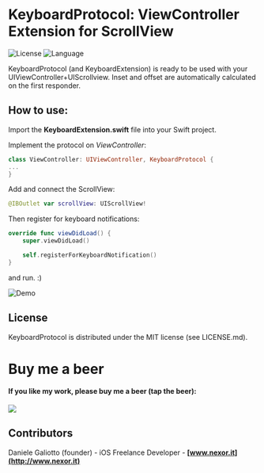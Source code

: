 # KeyboardProtocol: ViewController Extension for ScrollView

![License](https://img.shields.io/github/license/gali8/KeyboardProtocol.svg)
![Language](https://img.shields.io/badge/Swift-5.0-red.svg)

KeyboardProtocol (and KeyboardExtension) is ready to be used with your UIViewController+UIScrollview.
Inset and offset are automatically calculated on the first responder.

## How to use:

Import the **KeyboardExtension.swift** file into your Swift project.

Implement the protocol on *ViewController*:

```swift
class ViewController: UIViewController, KeyboardProtocol {
...
}
```


Add and connect the ScrollView:

```swift
@IBOutlet var scrollView: UIScrollView!
```

Then register for keyboard notifications:

```swift
override func viewDidLoad() {
    super.viewDidLoad()

    self.registerForKeyboardNotification()
}
```

and run. :)

![Demo](https://github.com/gali8/KeyboardProtocol/blob/master/Demo.png?raw=true)

## License

KeyboardProtocol is distributed under the MIT
license (see LICENSE.md).

Buy me a beer
=================
#### If you like my work, please buy me a beer (tap the beer):
<p align="left">
<a href="http://www.g8production.com/Beer#_=_" alt="If you like my work, please buy me a beer ">
<img style="-webkit-user-select: none;" 
src="http://68.media.tumblr.com/3243ca9030c3fa14ca3042344ae3d510/tumblr_inline_ng26w7z8SG1qmlajm.png">
</a>
</p>

## Contributors

Daniele Galiotto (founder) - iOS Freelance Developer -
**[www.nexor.it](http://www.nexor.it)**
